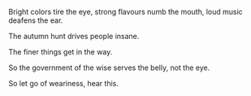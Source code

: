 Bright colors tire the eye,
strong flavours numb the mouth,
loud music deafens the ear.

The autumn hunt
drives people insane.

The finer things
get in the way.

So the government of the wise
serves the belly,
not the eye.

So let go of weariness,
hear this.
